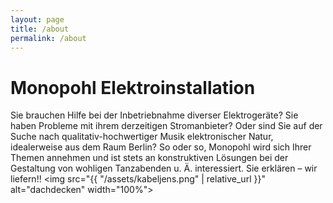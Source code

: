 ```yaml
---
layout: page
title: /about
permalink: /about
---
```


# Monopohl Elektroinstallation
Sie brauchen Hilfe bei der Inbetriebnahme diverser Elektrogeräte? Sie haben Probleme mit ihrem derzeitigen Stromanbieter? Oder sind Sie auf der Suche nach qualitativ-hochwertiger Musik elektronischer Natur, idealerweise aus dem Raum Berlin?
So oder so, Monopohl wird sich Ihrer Themen annehmen und ist stets an konstruktiven Lösungen bei der Gestaltung von wohligen Tanzabenden u. Ä. interessiert. Sie erklären – wir liefern!!
<img src="{{ "/assets/kabeljens.png" | relative_url }}" alt="dachdecken" width="100%">
